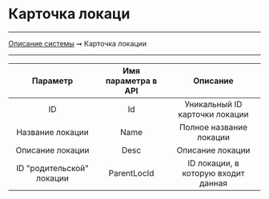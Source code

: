 # Карточка локаци

----
[Описание системы](./index.md) ➞ Карточка локации

----

| Параметр 						| Имя параметра в API	 | Описание
| :--------: 					| :-------------------:	 | :--------:
| ID							| Id					 | Уникальный ID карточки локации
| Название локации				| Name					 | Полное название локации
| Описание локации				| Desc					 | Описание локации
| ID "родительской" локации		| ParentLocId			 | ID локации, в которую входит данная
